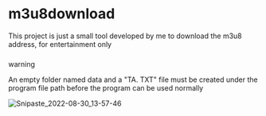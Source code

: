 
# m3u8download
This project is just a small tool developed by me to download the m3u8 address, for entertainment only


###
warning
 
An empty folder named data and a "TA. TXT" file must be created under the program file path before the program can be used normally

![Snipaste_2022-08-30_13-57-46](https://user-images.githubusercontent.com/109337478/187361010-2ad4c652-eded-4de7-8230-dc480242d6ff.png)


